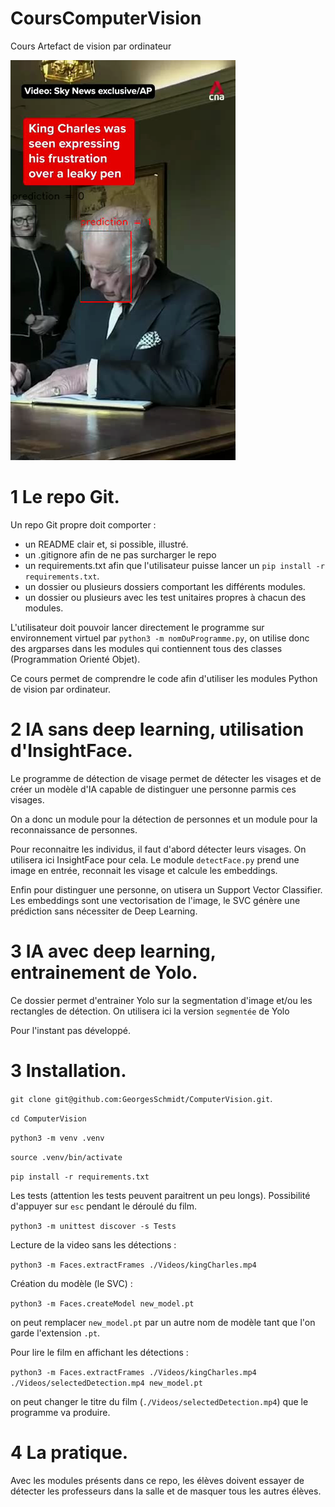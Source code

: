 # CoursComputerVision
Cours Artefact de vision par ordinateur

![king detected](RepoPic/picKing.png)

# 1 Le repo Git. 

Un repo Git propre doit comporter :
- un README clair et, si possible, illustré. 
- un .gitignore afin de ne pas surcharger le repo
- un requirements.txt afin que l'utilisateur puisse lancer un `pip install -r requirements.txt`. 
- un dossier ou plusieurs dossiers comportant les différents modules. 
- un dossier ou plusieurs avec les test unitaires propres à chacun des modules. 

L'utilisateur doit pouvoir lancer directement le programme sur environnement virtuel par `python3 -m nomDuProgramme.py`, on utilise donc des argparses dans les modules qui contiennent tous des classes (Programmation Orienté Objet). 

Ce cours permet de comprendre le code afin d'utiliser les modules Python de vision par ordinateur. 

# 2 IA sans deep learning, utilisation d'InsightFace. 

Le programme de détection de visage permet de détecter les visages et de créer un modèle d'IA capable de distinguer une personne parmis ces visages. 

On a donc un module pour la détection de personnes et un module pour la reconnaissance de personnes. 

Pour reconnaitre les individus, il faut d'abord détecter leurs visages. On utilisera ici InsightFace pour cela. Le module `detectFace.py` prend une image en entrée, reconnait les visage et calcule les embeddings. 

Enfin pour distinguer une personne, on utisera un Support Vector Classifier. Les embeddings sont une vectorisation de l'image, le SVC génère une prédiction sans nécessiter de Deep Learning.

# 3 IA avec deep learning, entrainement de Yolo. 

Ce dossier permet d'entrainer Yolo sur la segmentation d'image et/ou les rectangles de détection. On utilisera ici la version `segmentée` de Yolo

Pour l'instant pas développé.

# 3 Installation. 

`git clone git@github.com:GeorgesSchmidt/ComputerVision.git`. 

`cd ComputerVision` 

`python3 -m venv .venv` 

`source .venv/bin/activate` 

`pip install -r requirements.txt` 

Les tests (attention les tests peuvent paraitrent un peu longs). Possibilité d'appuyer sur `esc` pendant le déroulé du film. 

`python3 -m unittest discover -s Tests`

Lecture de la video sans les détections :  

`python3 -m Faces.extractFrames ./Videos/kingCharles.mp4` 

Création du modèle (le SVC) :  

`python3 -m Faces.createModel new_model.pt` 

on peut remplacer `new_model.pt` par un autre nom de modèle tant que l'on garde l'extension `.pt`. 

Pour lire le film en affichant les détections : 

`python3 -m Faces.extractFrames ./Videos/kingCharles.mp4 ./Videos/selectedDetection.mp4 new_model.pt` 

on peut changer le titre du film (`./Videos/selectedDetection.mp4`) que le programme va produire. 

# 4 La pratique. 

Avec les modules présents dans ce repo, les élèves doivent essayer de détecter les professeurs dans la salle et de masquer tous les autres élèves. 








